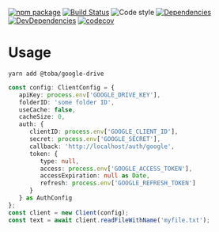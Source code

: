 [![npm package](https://img.shields.io/npm/v/@toba/google-drive.svg)](https://www.npmjs.org/package/@toba/google-drive)
[![Build Status](https://travis-ci.org/toba/google-drive.svg?branch=master)](https://travis-ci.org/toba/google-drive)
![Code style](https://img.shields.io/badge/code_style-prettier-ff69b4.svg)
[![Dependencies](https://img.shields.io/david/toba/google-drive.svg)](https://david-dm.org/toba/google-drive)
[![DevDependencies](https://img.shields.io/david/dev/toba/google-drive.svg)](https://david-dm.org/toba/google-drive#info=devDependencies&view=list)
[![codecov](https://codecov.io/gh/toba/google-drive/branch/master/graph/badge.svg)](https://codecov.io/gh/toba/google-drive)

# Usage

```
yarn add @toba/google-drive
```

```ts
const config: ClientConfig = {
   apiKey: process.env['GOOGLE_DRIVE_KEY'],
   folderID: 'some folder ID',
   useCache: false,
   cacheSize: 0,
   auth: {
      clientID: process.env['GOOGLE_CLIENT_ID'],
      secret: process.env['GOOGLE_SECRET'],
      callback: 'http://localhost/auth/google',
      token: {
         type: null,
         access: process.env['GOOGLE_ACCESS_TOKEN'],
         accessExpiration: null as Date,
         refresh: process.env['GOOGLE_REFRESH_TOKEN']
      }
   } as AuthConfig
};
const client = new Client(config);
const text = await client.readFileWithName('myfile.txt');
```
